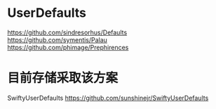 
# UserDefaults
https://github.com/sindresorhus/Defaults
https://github.com/symentis/Palau
https://github.com/phimage/Prephirences


# 目前存储采取该方案
SwiftyUserDefaults
https://github.com/sunshinejr/SwiftyUserDefaults
